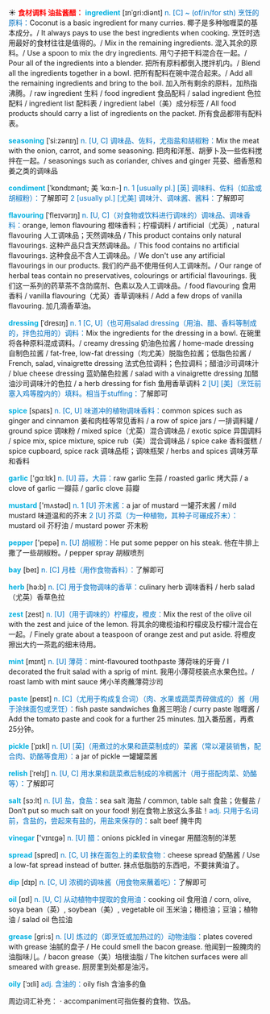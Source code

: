 ☀ <font color="red">**食材调料 油盐酱醋：**</font>
<font color="sky blue">**ingredient**</font> [ɪnˈgri:diənt]
<font color="#0070c0">n. [C] ~ (of/in/for sth) 烹饪的原料：</font>Coconut is a basic ingredient for many curries. 椰子是多种咖喱菜的基本成分。/ It always pays to use the best ingredients when cooking. 烹饪时选用最好的食材往往是值得的。/ Mix in the remaining ingredients. 混入其余的原料。/ Use a spoon to mix the dry ingredients. 用勺子把干料混合在一起。/ Pour all of the ingredients into a blender. 把所有原料都倒入搅拌机内。/ Blend all the ingredients together in a bowl. 把所有配料在碗中混合起来。/ Add all the remaining ingredients and bring to the boil. 加入所有剩余的原料，加热指沸腾。/ raw ingredient 生料 / food ingredient 食品配料 / salad ingredient 色拉配料 / ingredient list 配料表 / ingredient label（美）成分标签 / All food products should carry a list of ingredients on the packet. 所有食品都带有配料表。           

<font color="sky blue">**seasoning**</font> [ˈsi:zənɪŋ]
<font color="#0070c0">n. [U, C] 调味品、佐料，尤指盐和胡椒粉：</font>Mix the meat with the onion, carrot, and some seasoning. 把肉和洋葱、胡萝卜及一些佐料搅拌在一起。/ seasonings such as coriander, chives and ginger 芫荽、细香葱和姜之类的调味品

<font color="sky blue">**condiment**</font> [ˈkɒndɪmənt; 美 ˈkɑ:n-]
<font color="#0070c0">n. 1 [usually pl.] [英] 调味料、佐料（如盐或胡椒粉）：</font>了解即可 <font color="#0070c0">2 [usually pl.] [尤美] 调味汁、调味酱、酱料：</font>了解即可
            
<font color="sky blue">**flavouring**</font> [ˈfleɪvərɪŋ]
<font color="#0070c0">n. [U, C]（对食物或饮料进行调味的）调味品、调味香料：</font>orange, lemon flavouring 橙味香料；柠檬调料 / artificial（尤英）, natural flavouring 人工调味品；天然调味品 / This product contains only natural flavourings. 这种产品只含天然调味品。/ This food contains no artificial flavourings. 这种食品不含人工调味品。/ We don't use any artificial flavourings in our products. 我们的产品不使用任何人工调味剂。/ Our range of herbal teas contain no preservatives, colourings or artificial flavourings. 我们这一系列的药草茶不含防腐剂、色素以及人工调味品。/ food flavouring 食用香料 / vanilla flavouring（尤英）香草调味料 / Add a few drops of vanilla flavouring. 加几滴香草油。                     

<font color="sky blue">**dressing**</font> [ˈdresɪŋ]
<font color="#0070c0">n. 1 [C, U]（也可用salad dressing（用油、醋、香料等制成的，拌色拉用的）调料：</font>Mix the ingredients for the dressing in a bowl. 在碗里将各种原料混成调料。/ creamy dressing 奶油色拉酱 / home-made dressing 自制色拉酱 / fat-free, low-fat dressing（均尤美）脱脂色拉酱；低脂色拉酱 / French, salad, vinaigrette dressing 法式色拉调料；色拉调料；醋油沙司调味汁 / blue cheese dressing 蓝奶酪色拉酱 / salad with a vinaigrette dressing 加醋油沙司调味汁的色拉 / a herb dressing for fish 鱼用香草调料 <font color="#0070c0">2 [U] [美]（烹饪前塞入鸡等膛内的）填料。相当于stuffing：</font>了解即可
 
<font color="sky blue">**spice**</font> [spaɪs]
<font color="#0070c0">n. [C, U] 味道冲的植物调味香料：</font>common spices such as ginger and cinnamon 姜和肉桂等常见香料 / a row of spice jars / 一排调料罐 / ground spice 调味粉 / mixed spice（尤英）混合调味品 / exotic spice 异国调料 / spice mix, spice mixture, spice rub（美）混合调味品 / spice cake 香料蛋糕 / spice cupboard, spice rack 调味品柜；调味瓶架 / herbs and spices 调味芳草和香料

<font color="sky blue">**garlic**</font> ['ɡɑːlɪk] 
<font color="#0070c0">n. [U] 蒜，大蒜：</font>raw garlic 生蒜 / roasted garlic 烤大蒜 / a clove of garlic 一瓣蒜 / garlic clove 蒜瓣

<font color="sky blue">**mustard**</font> ['mʌstəd] 
<font color="#0070c0">n. 1 [U] 芥末酱：</font>a jar of mustard 一罐芥末酱 / mild mustard 味道温和的芥末 <font color="#0070c0">2 [U] 芥菜（为一种植物，其种子可碾成芥末）：</font>mustard oil 芥籽油 / mustard power 芥末粉

<font color="sky blue">**pepper**</font> ['pepə] 
<font color="#0070c0">n. [U] 胡椒粉：</font>He put some pepper on his steak. 他在牛排上撒了一些胡椒粉。/ pepper spray 胡椒喷剂

<font color="sky blue">**bay**</font> [beɪ] 
<font color="#0070c0">n. [C] 月桂（用作食物香料）：</font>了解即可

<font color="sky blue">**herb**</font> [hə:b] 
<font color="#0070c0">n. [C] 用于食物调味的香草：</font>culinary herb 调味香料 / herb salad（尤英）香草色拉
           
<font color="sky blue">**zest**</font> [zest]
<font color="#0070c0">n. [U]（用于调味的）柠檬皮，橙皮：</font>Mix the rest of the olive oil with the zest and juice of the lemon. 将其余的橄榄油和柠檬皮及柠檬汁混合在一起。/ Finely grate about a teaspoon of orange zest and put aside. 将橙皮擦出大约一茶匙的细末待用。
           
<font color="sky blue">**mint**</font> [mɪnt]
<font color="#0070c0">n. [U] 薄荷：</font>mint-flavoured toothpaste 薄荷味的牙膏 / I decorated the fruit salad with a sprig of mint. 我用小薄荷枝装点水果色拉。/ roast lamb with mint sauce 烤小羊肉蘸薄荷沙司

<font color="sky blue">**paste**</font> [peɪst]
<font color="#0070c0">n. [C]（尤用于构成复合词）（肉、水果或蔬菜弄碎做成的）酱（用于涂抹面包或烹饪）：</font>fish paste sandwiches 鱼酱三明治 / curry paste 咖喱酱 / Add the tomato paste and cook for a further 25 minutes. 加入番茄酱，再煮25分钟。

<font color="sky blue">**pickle**</font> [ˈpɪkl]
<font color="#0070c0">n. [U] [英]（用煮过的水果和蔬菜制成的）菜酱（常以灌装销售，配合肉、奶酪等食用）：</font>a jar of pickle 一罐罐菜酱

<font color="sky blue">**relish**</font> [ˈrelɪʃ]
<font color="#0070c0">n. [U, C] 用水果和蔬菜煮后制成的冷稠酱汁（用于搭配肉菜、奶酪等）：</font>了解即可
           
<font color="sky blue">**salt**</font> [sɔ:lt] 
<font color="#0070c0">n. [U] 盐，食盐：</font>sea salt 海盐 / common, table salt 食盐；佐餐盐 / Don’t put so much salt on your food! 别在食物上放这么多盐！<font color="#0070c0">adj. 只用于名词前，含盐的，尝起来有盐的，用盐来保存的：</font>salt beef 腌牛肉

<font color="sky blue">**vinegar**</font> ['vɪnɪɡə] 
<font color="#0070c0">n. [U] 醋：</font>onions pickled in vinegar 用醋泡制的洋葱

<font color="sky blue">**spread**</font> [spred] 
<font color="#0070c0">n. [C, U] 抹在面包上的柔软食物：</font>cheese spread 奶酪酱 / Use a low-fat spread instead of butter. 抹点低脂肪的东西吧，不要抹黄油了。

<font color="sky blue">**dip**</font> [dɪp] 
<font color="#0070c0">n. [C, U] 浓稠的调味酱（用食物来蘸着吃）：</font>了解即可

<font color="sky blue">**oil**</font> [ɒɪl] 
<font color="#0070c0">n. [U, C] 从动植物中提取的食用油：</font>cooking oil 食用油 / corn, olive, soya bean（英）, soybean（美）, vegetable oil 玉米油；橄榄油；豆油；植物油 / salad oil 色拉油
           
<font color="sky blue">**grease**</font> [gri:s]
<font color="#0070c0">n. [U] 炼过的（即烹饪或加热过的）动物油脂：</font>plates covered with grease 油腻的盘子 / He could smell the bacon grease. 他闻到一股腌肉的油脂味儿。/ bacon grease（美）培根油脂 / The kitchen surfaces were all smeared with grease. 厨房里到处都是油污。
                       
<font color="sky blue">**oily**</font> [ˈɔɪli]
<font color="#0070c0">adj. 含油的：</font>oily fish 含油多的鱼

周边词汇补充：
· accompaniment可指佐餐的食物、饮品。

